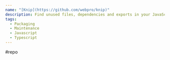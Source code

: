 ```yaml
---
name: "[Knip](https://github.com/webpro/knip)"
description: Find unused files, dependencies and exports in your JavaScript and TypeScript projects. Knip it before you ship it!
tags:
  - Packaging
  - Maintenance
  - Javascript
  - Typescript
---
```

#repo